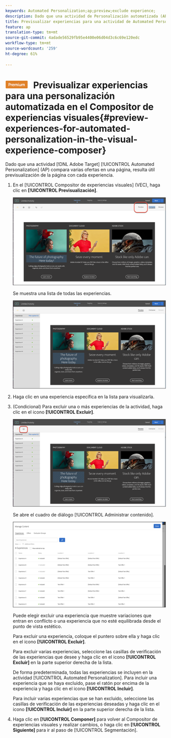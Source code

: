 ```yaml
---
keywords: Automated Personalization;ap;preview;exclude experience;
description: Dado que una actividad de Personalización automatizada (AP) compara varias ofertas en una página, resulta útil previsualizar la página con cada experiencia.
title: Previsualizar experiencias para una actividad de Automated Personalization (AP) en el Compositor de experiencias visuales de Adobe Target
feature: ap
translation-type: tm+mt
source-git-commit: 4adade56529fb95e4400e06d04d3c6c69e120edc
workflow-type: tm+mt
source-wordcount: '259'
ht-degree: 61%

---
```



# ![PREMIUM](/help/assets/premium.png) Previsualizar experiencias para una personalización automatizada en el Compositor de experiencias visuales{#preview-experiences-for-automated-personalization-in-the-visual-experience-composer}

Dado que una actividad [!DNL Adobe Target] [!UICONTROL Automated Personalization] (AP) compara varias ofertas en una página, resulta útil previsualización de la página con cada experiencia.

1. En el [!UICONTROL Compositor de experiencias visuales] (VEC), haga clic en **[!UICONTROL Previsualización]**.

   ![Icono de vista previa](/help/c-activities/t-automated-personalization/assets/preview.png)

   Se muestra una lista de todas las experiencias.

   ![Previsualizar experiencias](/help/c-activities/t-automated-personalization/assets/ap_preview-new.png)

1. Haga clic en una experiencia específica en la lista para visualizarla.

1. (Condicional) Para excluir una o más experiencias de la actividad, haga clic en el icono **[!UICONTROL Excluir]**.

   ![Icono Excluir](/help/c-activities/t-automated-personalization/assets/ap_exclude-new.png)

   Se abre el cuadro de diálogo [!UICONTROL Administrar contenido].

   ![Cuadro de diálogo Administrar contenido](/help/c-activities/t-automated-personalization/assets/preview-exclude.png)

   Puede elegir excluir una experiencia que muestre variaciones que entran en conflicto o una experiencia que no esté equilibrada desde el punto de vista estético.

   Para excluir una experiencia, coloque el puntero sobre ella y haga clic en el icono **[!UICONTROL Excluir]**.

   Para excluir varias experiencias, seleccione las casillas de verificación de las experiencias que desee y haga clic en el icono **[!UICONTROL Excluir]** en la parte superior derecha de la lista.

   De forma predeterminada, todas las experiencias se incluyen en la actividad [!UICONTROL Automated Personalization]. Para incluir una experiencia que se haya excluido, pase el ratón por encima de la experiencia y haga clic en el icono **[!UICONTROL Incluir]**.

   Para incluir varias experiencias que se han excluido, seleccione las casillas de verificación de las experiencias deseadas y haga clic en el icono **[!UICONTROL Incluir]** en la parte superior derecha de la lista.

1. Haga clic en **[!UICONTROL Componer]** para volver al Compositor de experiencias visuales y realizar cambios, o haga clic en **[!UICONTROL Siguiente]** para ir al paso de [!UICONTROL Segmentación].

